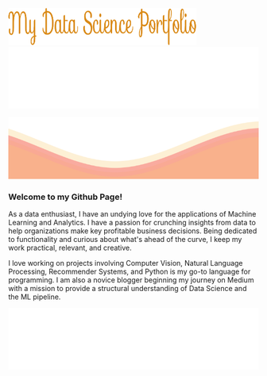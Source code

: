 <p align="left">
<img src="https://github.com/siddh30/siddh30/blob/main/My%20Data%20Science%20Portfolio.png", width="75%" height="75" >
<img src="https://github.com/siddh30/siddh30/blob/main/tags.svg" width="100%" height="125">

</p>	
<img src="https://github.com/siddh30/siddh30/blob/main/waves.svg" width="100%" height="125">

### Welcome to my Github Page!
As a data enthusiast, I have an undying love for the applications of Machine Learning and Analytics. I have a passion for crunching insights from data to help organizations make key profitable business decisions. Being dedicated to functionality and curious about what's ahead of the curve, I keep my work practical, relevant, and creative.

I love working on projects involving Computer Vision, Natural Language Processing, Recommender Systems, and Python is my go-to language for programming. I am also a novice blogger beginning my journey on Medium with a mission to provide a structural understanding of Data Science and the ML pipeline.

<img src="https://github.com/siddh30/siddh30/blob/main/tags.svg" width="100%" height="125">
